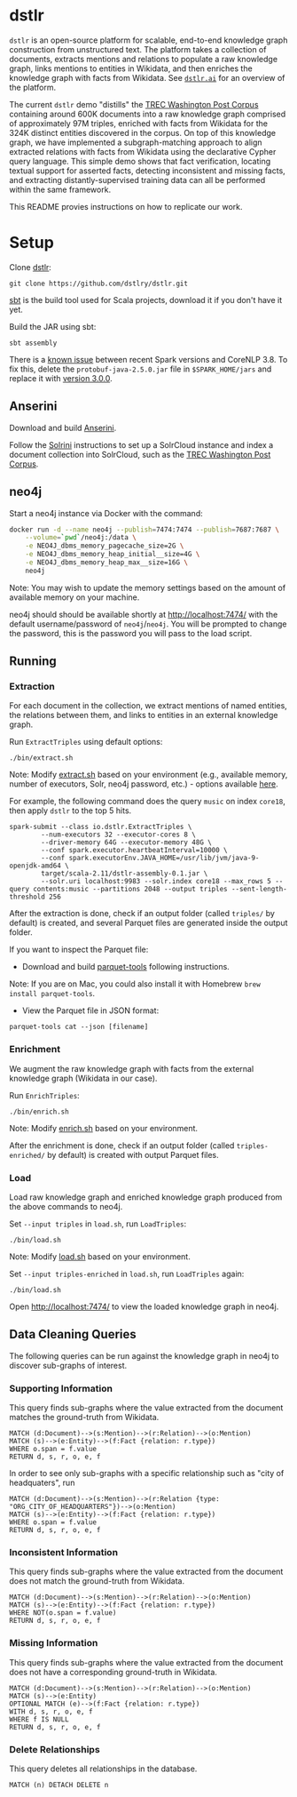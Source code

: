 # dstlr

`dstlr` is an open-source platform for scalable, end-to-end knowledge graph construction from unstructured text. The platform takes a collection of documents, extracts mentions and relations to populate a raw knowledge graph, links mentions to entities in Wikidata, and then enriches the knowledge graph with facts from Wikidata.
See [`dstlr.ai`](http://dstlr.ai/) for an overview of the platform.

The current `dstlr` demo "distills" the [TREC Washington Post Corpus](https://trec.nist.gov/data/wapost/) containing around 600K documents into a raw knowledge graph comprised of approximately 97M triples, enriched with facts from Wikidata for the 324K distinct entities discovered in the corpus.
On top of this knowledge graph, we have implemented a subgraph-matching approach to align extracted relations with facts from Wikidata using the declarative Cypher query language.
This simple demo shows that fact verification, locating textual support for asserted facts, detecting inconsistent and missing facts, and extracting distantly-supervised training data can all be performed within the same framework.
 
This README provies instructions on how to replicate our work.

# Setup

Clone [dstlr](https://github.com/dstlry/dstlr):

```
git clone https://github.com/dstlry/dstlr.git
```

[sbt](https://www.scala-sbt.org/) is the build tool used for Scala projects, download it if you don't have it yet.

Build the JAR using sbt:

```
sbt assembly
````

There is a [known issue](https://github.com/stanfordnlp/CoreNLP/issues/556) between recent Spark versions and CoreNLP 3.8. To fix this, delete the `protobuf-java-2.5.0.jar` file in `$SPARK_HOME/jars` and replace it with [version 3.0.0](https://repo1.maven.org/maven2/com/google/protobuf/protobuf-java/3.0.0/protobuf-java-3.0.0.jar).

## Anserini

Download and build [Anserini](http://anserini.io).

Follow the [Solrini](https://github.com/castorini/anserini/blob/master/docs/solrini.md) instructions to set up a SolrCloud instance and index a document collection into SolrCloud, such as the [TREC Washington Post Corpus](https://github.com/castorini/anserini/blob/master/docs/regressions-core18.md).

## neo4j

Start a neo4j instance via Docker with the command:
```bash
docker run -d --name neo4j --publish=7474:7474 --publish=7687:7687 \
    --volume=`pwd`/neo4j:/data \
    -e NEO4J_dbms_memory_pagecache_size=2G \
    -e NEO4J_dbms_memory_heap_initial__size=4G \
    -e NEO4J_dbms_memory_heap_max__size=16G \
    neo4j
```

Note: You may wish to update the memory settings based on the amount of available memory on your machine.

neo4j should should be available shortly at [http://localhost:7474/](http://localhost:7474/) with the default username/password of `neo4j`/`neo4j`. You will be prompted to change the password, this is the password you will pass to the load script.

## Running

### Extraction

For each document in the collection, we extract mentions of named entities, the relations between them, and links to entities in an external knowledge graph.

Run `ExtractTriples` using default options:

```
./bin/extract.sh
```

Note: Modify [extract.sh](./bin/extract.sh) based on your environment (e.g., available memory, number of executors, Solr, neo4j password, etc.) - options available [here](src/main/scala/io/dstlr/package.scala).

For example, the following command does the query `music` on index `core18`, then apply `dstlr` to the top 5 hits.

```
spark-submit --class io.dstlr.ExtractTriples \
        --num-executors 32 --executor-cores 8 \
        --driver-memory 64G --executor-memory 48G \
        --conf spark.executor.heartbeatInterval=10000 \
        --conf spark.executorEnv.JAVA_HOME=/usr/lib/jvm/java-9-openjdk-amd64 \
        target/scala-2.11/dstlr-assembly-0.1.jar \
        --solr.uri localhost:9983 --solr.index core18 --max_rows 5 --query contents:music --partitions 2048 --output triples --sent-length-threshold 256
```




After the extraction is done, check if an output folder (called `triples/` by default) is created, and several Parquet files are generated inside the output folder.

If you want to inspect the Parquet file:

- Download  and build [parquet-tools](https://github.com/apache/parquet-mr/tree/master/parquet-tools) following instructions.

Note: If you are on Mac, you could also install it with Homebrew `brew install parquet-tools`.

- View the Parquet file in JSON format:

```
parquet-tools cat --json [filename]
```

### Enrichment

We augment the raw knowledge graph with facts from the external knowledge graph (Wikidata in our case).

Run `EnrichTriples`:

```
./bin/enrich.sh
```

Note: Modify [enrich.sh](./bin/enrich.sh) based on your environment.

After the enrichment is done, check if an output folder (called `triples-enriched/` by default) is created with output Parquet files.

### Load

Load raw knowledge graph and enriched knowledge graph produced from the above commands to neo4j.

Set `--input triples` in `load.sh`, run `LoadTriples`:

```
./bin/load.sh
```

Note: Modify [load.sh](./bin/load.sh) based on your environment.

Set `--input triples-enriched` in `load.sh`, run `LoadTriples` again:

```
./bin/load.sh
```

Open [http://localhost:7474/](http://localhost:7474/) to view the loaded knowledge graph in neo4j.

## Data Cleaning Queries

The following queries can be run against the knowledge graph in neo4j to discover sub-graphs of interest.

### Supporting Information

This query finds sub-graphs where the value extracted from the document matches the ground-truth from Wikidata.

```
MATCH (d:Document)-->(s:Mention)-->(r:Relation)-->(o:Mention)
MATCH (s)-->(e:Entity)-->(f:Fact {relation: r.type})
WHERE o.span = f.value
RETURN d, s, r, o, e, f
```

In order to see only sub-graphs with a specific relationship such as "city of headquaters", run

```
MATCH (d:Document)-->(s:Mention)-->(r:Relation {type: "ORG_CITY_OF_HEADQUARTERS"})-->(o:Mention)
MATCH (s)-->(e:Entity)-->(f:Fact {relation: r.type})
WHERE o.span = f.value
RETURN d, s, r, o, e, f
```

### Inconsistent Information

This query finds sub-graphs where the value extracted from the document does not match the ground-truth from Wikidata.

```
MATCH (d:Document)-->(s:Mention)-->(r:Relation)-->(o:Mention)
MATCH (s)-->(e:Entity)-->(f:Fact {relation: r.type})
WHERE NOT(o.span = f.value)
RETURN d, s, r, o, e, f
```

### Missing Information

This query finds sub-graphs where the value extracted from the document does not have a corresponding ground-truth in Wikidata.

```
MATCH (d:Document)-->(s:Mention)-->(r:Relation)-->(o:Mention)
MATCH (s)-->(e:Entity)
OPTIONAL MATCH (e)-->(f:Fact {relation: r.type})
WITH d, s, r, o, e, f
WHERE f IS NULL
RETURN d, s, r, o, e, f
```

### Delete Relationships

This query deletes all relationships in the database.

```
MATCH (n) DETACH DELETE n
```

